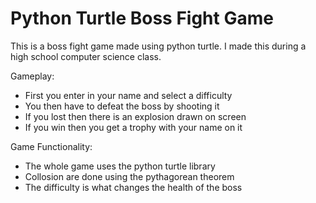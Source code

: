 # Python Turtle Boss Fight Game
This is a boss fight game made using python turtle. I made this during a high school computer science class.

Gameplay:
  - First you enter in your name and select a difficulty
  - You then have to defeat the boss by shooting it
  - If you lost then there is an explosion drawn on screen
  - If you win then you get a trophy with your name on it

Game Functionality:
  - The whole game uses the python turtle library
  - Collosion are done using the pythagorean theorem
  - The difficulty is what changes the health of the boss
